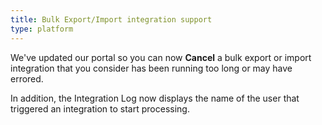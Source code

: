 ```yaml
---
title: Bulk Export/Import integration support
type: platform
---
```


We've updated our portal so you can now **Cancel** a bulk export or import integration that you consider has been running too long or may have errored.

In addition, the Integration Log now displays the name of the user that triggered an integration to start processing.
